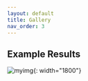 ```yaml
---
layout: default
title: Gallery
nav_order: 3
---
```


## Example Results

![myimg](figure_complete_capsid_gallery.png){: width="1800"}



